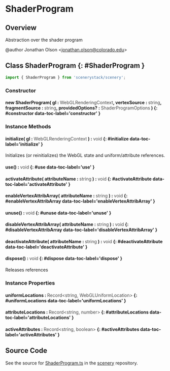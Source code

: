 # ShaderProgram

## Overview

Abstraction over the shader program

@author Jonathan Olson &lt;jonathan.olson@colorado.edu&gt;

## Class ShaderProgram {: #ShaderProgram }


```js
import { ShaderProgram } from 'scenerystack/scenery';
```
### Constructor

#### new ShaderProgram( gl : <span style="font-weight: 400; opacity: 80%;">WebGLRenderingContext</span>, vertexSource : <span style="font-weight: 400; opacity: 80%;">string</span>, fragmentSource : <span style="font-weight: 400; opacity: 80%;">string</span>, providedOptions? : <span style="font-weight: 400; opacity: 80%;">ShaderProgramOptions</span> ) {: #constructor data-toc-label='constructor' }

### Instance Methods

#### initialize( gl : <span style="font-weight: 400; opacity: 80%;">WebGLRenderingContext</span> ) : <span style="font-weight: 400; opacity: 80%;">void</span> {: #initialize data-toc-label='initialize' }

Initializes (or reinitializes) the WebGL state and uniform/attribute references.

#### use() : <span style="font-weight: 400; opacity: 80%;">void</span> {: #use data-toc-label='use' }

#### activateAttribute( attributeName : <span style="font-weight: 400; opacity: 80%;">string</span> ) : <span style="font-weight: 400; opacity: 80%;">void</span> {: #activateAttribute data-toc-label='activateAttribute' }

#### enableVertexAttribArray( attributeName : <span style="font-weight: 400; opacity: 80%;">string</span> ) : <span style="font-weight: 400; opacity: 80%;">void</span> {: #enableVertexAttribArray data-toc-label='enableVertexAttribArray' }

#### unuse() : <span style="font-weight: 400; opacity: 80%;">void</span> {: #unuse data-toc-label='unuse' }

#### disableVertexAttribArray( attributeName : <span style="font-weight: 400; opacity: 80%;">string</span> ) : <span style="font-weight: 400; opacity: 80%;">void</span> {: #disableVertexAttribArray data-toc-label='disableVertexAttribArray' }

#### deactivateAttribute( attributeName : <span style="font-weight: 400; opacity: 80%;">string</span> ) : <span style="font-weight: 400; opacity: 80%;">void</span> {: #deactivateAttribute data-toc-label='deactivateAttribute' }

#### dispose() : <span style="font-weight: 400; opacity: 80%;">void</span> {: #dispose data-toc-label='dispose' }

Releases references

### Instance Properties

#### uniformLocations : <span style="font-weight: 400; opacity: 80%;">Record&lt;string, WebGLUniformLocation&gt;</span> {: #uniformLocations data-toc-label='uniformLocations' }

#### attributeLocations : <span style="font-weight: 400; opacity: 80%;">Record&lt;string, number&gt;</span> {: #attributeLocations data-toc-label='attributeLocations' }

#### activeAttributes : <span style="font-weight: 400; opacity: 80%;">Record&lt;string, boolean&gt;</span> {: #activeAttributes data-toc-label='activeAttributes' }



## Source Code

See the source for [ShaderProgram.ts](https://github.com/phetsims/scenery/blob/main/js/util/ShaderProgram.ts) in the [scenery](https://github.com/phetsims/scenery) repository.
